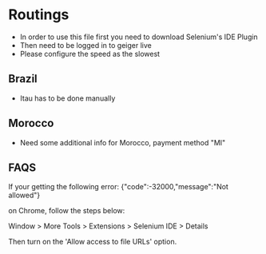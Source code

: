 # Routings


- In order to use this file first you need to download Selenium's IDE Plugin
- Then need to be logged in to geiger live
- Please configure the speed as the slowest



## Brazil
- Itau has to be done manually

## Morocco
- Need some additional info for Morocco, payment method "MI"




## FAQS

If your getting the following error: {"code":-32000,"message":"Not allowed"}

on Chrome, follow the steps below:

Window > More Tools > Extensions > Selenium IDE > Details

Then turn on the 'Allow access to file URLs' option.


